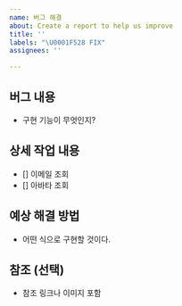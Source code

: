 ```yaml
---
name: 버그 해결
about: Create a report to help us improve
title: ''
labels: "\U0001F528 FIX"
assignees: ''

---
```


## 버그 내용
- 구현 기능이 무엇인지?

## 상세 작업 내용
- [] 이메일 조회
- [] 아바타 조회

## 예상 해결 방법
- 어떤 식으로 구현할 것이다.

## 참조 (선택)
- 참조 링크나 이미지 포함
